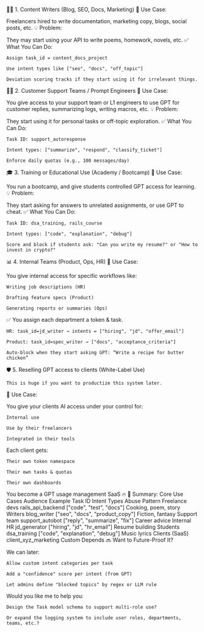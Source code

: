 👨‍💼 1. Content Writers (Blog, SEO, Docs, Marketing)
🔧 Use Case:

Freelancers hired to write documentation, marketing copy, blogs, social posts, etc.
💡 Problem:

They may start using your API to write poems, homework, novels, etc.
✅ What You Can Do:

    Assign task_id = content_docs_project

    Use intent types like ["seo", "docs", "off_topic"]

    Deviation scoring tracks if they start using it for irrelevant things.

🕵️‍♀️ 2. Customer Support Teams / Prompt Engineers
🔧 Use Case:

You give access to your support team or L1 engineers to use GPT for customer replies, summarizing logs, writing macros, etc.
💡 Problem:

They start using it for personal tasks or off-topic exploration.
✅ What You Can Do:

    Task ID: support_autoresponse

    Intent types: ["summarize", "respond", "classify_ticket"]

    Enforce daily quotas (e.g., 100 messages/day)

🎓 3. Training or Educational Use (Academy / Bootcamp)
🔧 Use Case:

You run a bootcamp, and give students controlled GPT access for learning.
💡 Problem:

They start asking for answers to unrelated assignments, or use GPT to cheat.
✅ What You Can Do:

    Task ID: dsa_training, rails_course

    Intent types: ["code", "explanation", "debug"]

    Score and block if students ask: "Can you write my resume?" or "How to invest in crypto?"

📊 4. Internal Teams (Product, Ops, HR)
🔧 Use Case:

You give internal access for specific workflows like:

    Writing job descriptions (HR)

    Drafting feature specs (Product)

    Generating reports or summaries (Ops)

✅ You assign each department a token & task.

    HR: task_id=jd_writer → intents = ["hiring", "jd", "offer_email"]

    Product: task_id=spec_writer → ["docs", "acceptance_criteria"]

    Auto-block when they start asking GPT: “Write a recipe for butter chicken”

🛡️ 5. Reselling GPT access to clients (White-Label Use)

    This is huge if you want to productize this system later.

🔧 Use Case:

You give your clients AI access under your control for:

    Internal use

    Use by their freelancers

    Integrated in their tools

Each client gets:

    Their own token namespace

    Their own tasks & quotas

    Their own dashboards

You become a GPT usage management SaaS 🔥
🔑 Summary: Core Use Cases
Audience	Example Task ID	Intent Types	Abuse Pattern
Freelance devs	rails_api_backend	["code", "test", "docs"]	Cooking, poem, story
Writers	blog_writer	["seo", "docs", "product_copy"]	Fiction, fantasy
Support team	support_autobot	["reply", "summarize", "fix"]	Career advice
Internal HR	jd_generator	["hiring", "jd", "hr_email"]	Resume building
Students	dsa_training	["code", "explanation", "debug"]	Music lyrics
Clients (SaaS)	client_xyz_marketing	Custom	Depends
🔜 Want to Future-Proof It?

We can later:

    Allow custom intent categories per task

    Add a "confidence" score per intent (from GPT)

    Let admins define "blocked topics" by regex or LLM rule

Would you like me to help you:

    Design the Task model schema to support multi-role use?

    Or expand the logging system to include user roles, departments, teams, etc.?